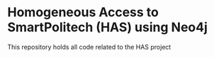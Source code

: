 # Homogeneous Access to SmartPolitech (HAS) using Neo4j

This repository holds all code related to the HAS project
